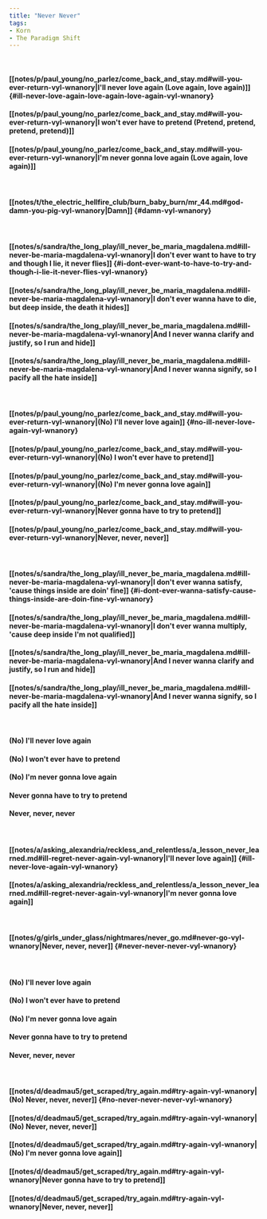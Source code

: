 ```yaml
---
title: "Never Never"
tags:
- Korn
- The Paradigm Shift
---
```

&nbsp;
#### [[notes/p/paul_young/no_parlez/come_back_and_stay.md#will-you-ever-return-vyl-wnanory|I'll never love again (Love again, love again)]] {#ill-never-love-again-love-again-love-again-vyl-wnanory}
#### [[notes/p/paul_young/no_parlez/come_back_and_stay.md#will-you-ever-return-vyl-wnanory|I won't ever have to pretend (Pretend, pretend, pretend, pretend)]]
#### [[notes/p/paul_young/no_parlez/come_back_and_stay.md#will-you-ever-return-vyl-wnanory|I'm never gonna love again (Love again, love again)]]
&nbsp;
#### [[notes/t/the_electric_hellfire_club/burn_baby_burn/mr_44.md#god-damn-you-pig-vyl-wnanory|Damn]] {#damn-vyl-wnanory}
&nbsp;
#### [[notes/s/sandra/the_long_play/ill_never_be_maria_magdalena.md#ill-never-be-maria-magdalena-vyl-wnanory|I don't ever want to have to try and though I lie, it never flies]] {#i-dont-ever-want-to-have-to-try-and-though-i-lie-it-never-flies-vyl-wnanory}
#### [[notes/s/sandra/the_long_play/ill_never_be_maria_magdalena.md#ill-never-be-maria-magdalena-vyl-wnanory|I don't ever wanna have to die, but deep inside, the death it hides]]
#### [[notes/s/sandra/the_long_play/ill_never_be_maria_magdalena.md#ill-never-be-maria-magdalena-vyl-wnanory|And I never wanna clarify and justify, so I run and hide]]
#### [[notes/s/sandra/the_long_play/ill_never_be_maria_magdalena.md#ill-never-be-maria-magdalena-vyl-wnanory|And I never wanna signify, so I pacify all the hate inside]]
&nbsp;
#### [[notes/p/paul_young/no_parlez/come_back_and_stay.md#will-you-ever-return-vyl-wnanory|(No) I'll never love again]] {#no-ill-never-love-again-vyl-wnanory}
#### [[notes/p/paul_young/no_parlez/come_back_and_stay.md#will-you-ever-return-vyl-wnanory|(No) I won't ever have to pretend]]
#### [[notes/p/paul_young/no_parlez/come_back_and_stay.md#will-you-ever-return-vyl-wnanory|(No) I'm never gonna love again]]
#### [[notes/p/paul_young/no_parlez/come_back_and_stay.md#will-you-ever-return-vyl-wnanory|Never gonna have to try to pretend]]
#### [[notes/p/paul_young/no_parlez/come_back_and_stay.md#will-you-ever-return-vyl-wnanory|Never, never, never]]
&nbsp;
#### [[notes/s/sandra/the_long_play/ill_never_be_maria_magdalena.md#ill-never-be-maria-magdalena-vyl-wnanory|I don't ever wanna satisfy, 'cause things inside are doin' fine]] {#i-dont-ever-wanna-satisfy-cause-things-inside-are-doin-fine-vyl-wnanory}
#### [[notes/s/sandra/the_long_play/ill_never_be_maria_magdalena.md#ill-never-be-maria-magdalena-vyl-wnanory|I don't ever wanna multiply, 'cause deep inside I'm not qualified]]
#### [[notes/s/sandra/the_long_play/ill_never_be_maria_magdalena.md#ill-never-be-maria-magdalena-vyl-wnanory|And I never wanna clarify and justify, so I run and hide]]
#### [[notes/s/sandra/the_long_play/ill_never_be_maria_magdalena.md#ill-never-be-maria-magdalena-vyl-wnanory|And I never wanna signify, so I pacify all the hate inside]]
&nbsp;
#### (No) I'll never love again
#### (No) I won't ever have to pretend
#### (No) I'm never gonna love again
#### Never gonna have to try to pretend
#### Never, never, never
&nbsp;
#### [[notes/a/asking_alexandria/reckless_and_relentless/a_lesson_never_learned.md#ill-regret-never-again-vyl-wnanory|I'll never love again]] {#ill-never-love-again-vyl-wnanory}
#### [[notes/a/asking_alexandria/reckless_and_relentless/a_lesson_never_learned.md#ill-regret-never-again-vyl-wnanory|I'm never gonna love again]]
&nbsp;
#### [[notes/g/girls_under_glass/nightmares/never_go.md#never-go-vyl-wnanory|Never, never, never]] {#never-never-never-vyl-wnanory}
&nbsp;
#### (No) I'll never love again
#### (No) I won't ever have to pretend
#### (No) I'm never gonna love again
#### Never gonna have to try to pretend
#### Never, never, never
&nbsp;
#### [[notes/d/deadmau5/get_scraped/try_again.md#try-again-vyl-wnanory|(No) Never, never, never]] {#no-never-never-never-vyl-wnanory}
#### [[notes/d/deadmau5/get_scraped/try_again.md#try-again-vyl-wnanory|(No) Never, never, never]]
#### [[notes/d/deadmau5/get_scraped/try_again.md#try-again-vyl-wnanory|(No) I'm never gonna love again]]
#### [[notes/d/deadmau5/get_scraped/try_again.md#try-again-vyl-wnanory|Never gonna have to try to pretend]]
#### [[notes/d/deadmau5/get_scraped/try_again.md#try-again-vyl-wnanory|Never, never, never]]
